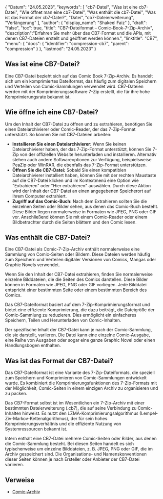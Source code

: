 {
"Datum": "24.05.2023",
  "keywords": [
"cb7-Datei",
"Was ist eine cb7-Datei",
"Wie öffnet man eine cb7-Datei",
"Was enthält die cb7-Datei",
"Was ist das Format der cb7-Datei?",
"Datei",
"cb7-Dateierweiterung",
"Verlängerung"
],
  "author": {
"display_name": "Shakeel Faiz"
},
"draft": "false",
  "toc": true,
"title": "CB7-Dateiformat – Comic-Book-7-Zip-Archiv",
  "description":"Erfahren Sie mehr über das CB7-Format und die APIs, mit denen CB7-Dateien erstellt und geöffnet werden können.",
"linktitle": "CB7",
  "menu": {
    "docs": {
      "identifier": "compression-cb7",
"parent": "compression"
}
},
"lastmod": "24.05.2023"
}

## Was ist eine CB7-Datei?

Eine CB7-Datei bezieht sich auf das Comic Book 7-Zip-Archiv. Es handelt sich um ein komprimiertes Dateiformat, das häufig zum digitalen Speichern und Verteilen von Comic-Sammlungen verwendet wird. CB7-Dateien werden mit der Komprimierungssoftware 7-Zip erstellt, die für ihre hohe Komprimierungsrate bekannt ist.

## Wie öffne ich eine CB7-Datei?

Um den Inhalt der CB7-Datei zu öffnen und zu extrahieren, benötigen Sie einen Dateiarchivierer oder Comic-Reader, der das 7-Zip-Format unterstützt. So können Sie mit CB7-Dateien arbeiten:

- **Installieren Sie einen Dateiarchivierer:** Wenn Sie keinen Dateiarchivierer haben, der das 7-Zip-Format unterstützt, können Sie 7-Zip von der offiziellen Website herunterladen und installieren. Alternativ stehen auch andere Softwareoptionen zur Verfügung, beispielsweise PeaZip oder WinRAR, die ebenfalls das 7-Zip-Format unterstützen.
- **Öffnen Sie die CB7-Datei:** Sobald Sie einen kompatiblen Dateiarchivierer installiert haben, können Sie mit der rechten Maustaste auf die CB7-Datei klicken und im Kontextmenü eine Option wie "Extrahieren" oder "Hier extrahieren" auswählen. Durch diese Aktion wird der Inhalt der CB7-Datei an einen angegebenen Speicherort auf Ihrem Computer extrahiert.
- **Zugriff auf das Comic-Buch:** Nach dem Extrahieren sollten Sie die einzelnen Seiten oder Bilder sehen, aus denen das Comic-Buch besteht. Diese Bilder liegen normalerweise in Formaten wie JPEG, PNG oder GIF vor. Anschließend können Sie mit einem Comic-Reader oder einem Bildbetrachter durch die Seiten blättern und den Comic lesen.

## Was enthält die CB7-Datei?

Eine CB7-Datei als Comic-7-Zip-Archiv enthält normalerweise eine Sammlung von Comic-Seiten oder Bildern. Diese Dateien werden häufig zum Speichern und Verteilen digitaler Versionen von Comics, Mangas oder Graphic Novels verwendet.

Wenn Sie den Inhalt der CB7-Datei extrahieren, finden Sie normalerweise einzelne Bilddateien, die die Seiten des Comics darstellen. Diese Bilder können in Formaten wie JPEG, PNG oder GIF vorliegen. Jede Bilddatei entspricht einer bestimmten Seite oder einem bestimmten Bereich des Comics.

Das CB7-Dateiformat basiert auf dem 7-Zip-Komprimierungsformat und bietet eine effiziente Komprimierung, die dazu beiträgt, die Dateigröße der Comic-Sammlung zu reduzieren. Dies ermöglicht ein einfacheres Speichern, Teilen und Herunterladen von Comic-Inhalten.

Der spezifische Inhalt der CB7-Datei kann je nach der Comic-Sammlung, die sie darstellt, variieren. Die Datei kann eine einzelne Comic-Ausgabe, eine Reihe von Ausgaben oder sogar eine ganze Graphic Novel oder einen Handlungsbogen enthalten.

## Was ist das Format der CB7-Datei?

Das CB7-Dateiformat ist eine Variante des 7-Zip-Dateiformats, die speziell zum Speichern und Komprimieren von Comic-Sammlungen entwickelt wurde. Es kombiniert die Komprimierungsfunktionen des 7-Zip-Formats mit der Möglichkeit, Comic-Seiten in einem einzigen Archiv zu organisieren und zu packen.

Das CB7-Format selbst ist im Wesentlichen ein 7-Zip-Archiv mit einer bestimmten Dateierweiterung (.cb7), die auf seine Verbindung zu Comic-Inhalten hinweist. Es nutzt den LZMA-Komprimierungsalgorithmus (Lempel-Ziv-Markov-Kettenalgorithmus), der für sein hohes Komprimierungsverhältnis und die effiziente Nutzung von Systemressourcen bekannt ist.

Intern enthält eine CB7-Datei mehrere Comic-Seiten oder Bilder, aus denen die Comic-Sammlung besteht. Bei diesen Seiten handelt es sich typischerweise um einzelne Bilddateien, z. B. JPEG, PNG oder GIF, die im Archiv gespeichert sind. Die Organisations- und Namenskonventionen dieser Seiten können je nach Ersteller oder Anbieter der CB7-Datei variieren.

## Verweise
* [Comic-Archiv](https://en.wikipedia.org/wiki/Comic_book_archive)

